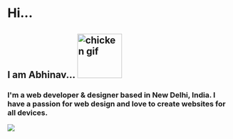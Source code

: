 # Hi...

## I am Abhinav... <img src="https://user-images.githubusercontent.com/66355946/145436438-6428ff18-bd2f-40fb-92f5-d3452a8a66c7.gif" alt="chicken gif" width="100px"> 

### I'm a web developer & designer based in New Delhi, India. I have a passion for web design and love to create websites for all devices.

<img src="https://user-images.githubusercontent.com/66355946/145441186-95f58614-5467-478f-8365-47531cca445d.gif">
